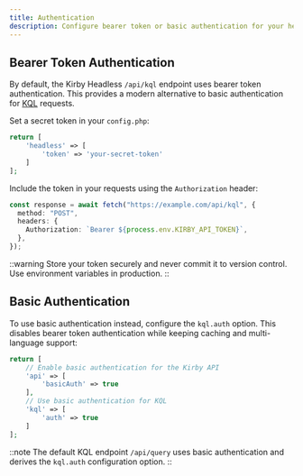 ```yaml
---
title: Authentication
description: Configure bearer token or basic authentication for your headless API.
---
```


## Bearer Token Authentication

By default, the Kirby Headless `/api/kql` endpoint uses bearer token authentication. This provides a modern alternative to basic authentication for [KQL](https://github.com/getkirby/kql) requests.

Set a secret token in your `config.php`:

```php [config.php]
return [
    'headless' => [
        'token' => 'your-secret-token'
    ]
];
```

Include the token in your requests using the `Authorization` header:

```ts
const response = await fetch("https://example.com/api/kql", {
  method: "POST",
  headers: {
    Authorization: `Bearer ${process.env.KIRBY_API_TOKEN}`,
  },
});
```

::warning
Store your token securely and never commit it to version control. Use environment variables in production.
::

## Basic Authentication

To use basic authentication instead, configure the `kql.auth` option. This disables bearer token authentication while keeping caching and multi-language support:

```php [config.php]
return [
    // Enable basic authentication for the Kirby API
    'api' => [
        'basicAuth' => true
    ],
    // Use basic authentication for KQL
    'kql' => [
        'auth' => true
    ]
];
```

::note
The default KQL endpoint `/api/query` uses basic authentication and derives the `kql.auth` configuration option.
::
